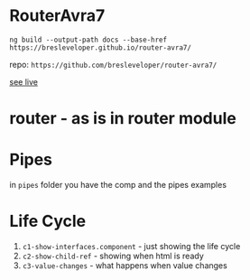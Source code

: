 # RouterAvra7

`ng build --output-path docs --base-href https://bresleveloper.github.io/router-avra7/`

repo: `https://github.com/bresleveloper/router-avra7/`

[see live](https://bresleveloper.github.io/router-avra7/)


# router - as is in router module

# Pipes 
in `pipes` folder you have the comp and the pipes examples


# Life Cycle

1. `c1-show-interfaces.component` - just showing the life cycle
2. `c2-show-child-ref` - showing when html is ready
3. `c3-value-changes` - what happens when value changes

